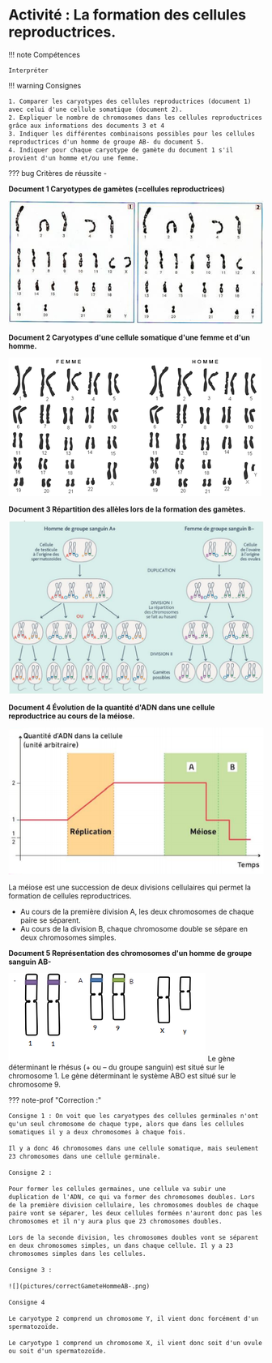 # Activité : La formation des cellules reproductrices.


!!! note Compétences

    Interpréter 

!!! warning Consignes

    1. Comparer les caryotypes des cellules reproductrices (document 1) avec celui d'une cellule somatique (document 2).
    2. Expliquer le nombre de chromosomes dans les cellules reproductrices grâce aux informations des documents 3 et 4
    3. Indiquer les différentes combinaisons possibles pour les cellules reproductrices d'un homme de groupe AB- du document 5.
    4. Indiquer pour chaque caryotype de gamète du document 1 s'il provient d'un homme et/ou une femme.
    
??? bug Critères de réussite
    - 




**Document 1 Caryotypes de gamètes (=cellules reproductrices)**

![](pictures/caryotypesGametes.png)

**Document 2 Caryotypes d'une cellule somatique d'une femme et d'un homme.**

![](pictures/caryotypesCellulesHumaines.png)

**Document 3 Répartition des allèles lors de la formation des gamètes.**

![](pictures/schrepartAlleles.png)

**Document 4 Évolution de la quantité d'ADN dans une cellule reproductrice au cours de la méiose.**

![](pictures/graphQteADNMeiose.png)

La méiose est une succession de deux divisions cellulaires qui permet la formation de cellules reproductrices.

- Au cours de la première division A, les deux chromosomes de chaque paire se séparent.
- Au cours de la division B, chaque chromosome double se sépare en deux chromosomes simples.

**Document 5 Représentation des chromosomes d'un homme de groupe sanguin AB-**

![](pictures/chromosomeHommeAB-.png)
Le gène déterminant le rhésus (+ ou – du groupe sanguin) est situé sur le chromosome 1.
Le gène déterminant le système ABO est situé sur le chromosome 9.


??? note-prof "Correction :"

    Consigne 1 : On voit que les caryotypes des cellules germinales n'ont qu'un seul chromosome de chaque type, alors que dans les cellules somatiques il y a deux chromosomes à chaque fois.

    Il y a donc 46 chromosomes dans une cellule somatique, mais seulement 23 chromosomes dans une cellule germinale.

    Consigne 2 :

    Pour former les cellules germaines, une cellule va subir une duplication de l'ADN, ce qui va former des chromosomes doubles. Lors de la première division cellulaire, les chromosomes doubles de chaque paire vont se séparer, les deux cellules formées n'auront donc pas les chromosomes et il n'y aura plus que 23 chromosomes doubles.

    Lors de la seconde division, les chromosomes doubles vont se séparent en deux chromosomes simples, un dans chaque cellule. Il y a 23 chromosomes simples dans les cellules.

    Consigne 3 :

    ![](pictures/correctGameteHommeAB-.png)

    Consigne 4

    Le caryotype 2 comprend un chromosome Y, il vient donc forcément d'un spermatozoïde.

    Le caryotype 1 comprend un chromosome X, il vient donc soit d'un ovule ou soit d'un spermatozoïde.